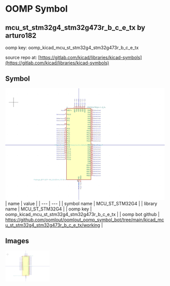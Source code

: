 # OOMP Symbol  
## mcu_st_stm32g4_stm32g473r_b_c_e_tx  by arturo182  
  
oomp key: oomp_kicad_mcu_st_stm32g4_stm32g473r_b_c_e_tx  
  
source repo at: [https://gitlab.com/kicad/libraries/kicad-symbols](https://gitlab.com/kicad/libraries/kicad-symbols)  
## Symbol  
  
[![working.png](working_600.png)](working.png)  
| name | value | 
| --- | --- | 
| symbol name | MCU_ST_STM32G4 | 
| library name | MCU_ST_STM32G4 | 
| oomp key | oomp_kicad_mcu_st_stm32g4_stm32g473r_b_c_e_tx | 
| oomp bot github | https://github.com/oomlout/oomlout_oomp_symbol_bot/tree/main/kicad_mcu_st_stm32g4_stm32g473r_b_c_e_tx/working | 
## Images  
  
[![working.png](working_140.png)](working.png)  
